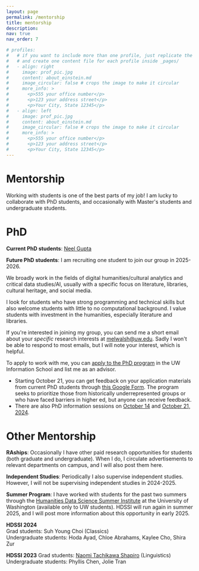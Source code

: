 ```yaml
---
layout: page
permalink: /mentorship
title: mentorship
description: 
nav: true
nav_order: 7

# profiles:
#   # if you want to include more than one profile, just replicate the following block
#   # and create one content file for each profile inside _pages/
#   - align: right
#     image: prof_pic.jpg
#     content: about_einstein.md
#     image_circular: false # crops the image to make it circular
#     more_info: >
#       <p>555 your office number</p>
#       <p>123 your address street</p>
#       <p>Your City, State 12345</p>
#   - align: left
#     image: prof_pic.jpg
#     content: about_einstein.md
#     image_circular: false # crops the image to make it circular
#     more_info: >
#       <p>555 your office number</p>
#       <p>123 your address street</p>
#       <p>Your City, State 12345</p>
---
```


# Mentorship

Working with students is one of the best parts of my job! I am lucky to collaborate with PhD students, and occasionally with Master's students and undergraduate students.

# PhD

**Current PhD students**: [Neel Gupta](https://ischool.uw.edu/people/phd/profile/ngupta1)

**Future PhD students**: I am recruiting one student to join our group in 2025-2026. 

We broadly work in the fields of digital humanities/cultural analytics and critical data studies/AI, usually with a specific focus on literature, libraries, cultural heritage, and social media.

I look for students who have strong programming and technical skills but also welcome students with little to no computational background. I value students with investment in the humanities, especially literature and libraries.

If you're interested in joining my group, you can send me a short email about your *specific* research interests at melwalsh@uw.edu. Sadly I won't be able to respond to most emails, but I will note your interest, which is helpful.

To apply to work with me, you can [apply to the PhD program](https://ischool.uw.edu/programs/phd/admissions) in the UW Information School and list me as an advisor. 
- Starting October 21, you can get feedback on your application materials from current PhD students through [this Google Form](https://docs.google.com/forms/d/e/1FAIpQLSfnyhCbhlhmD3QkjA8o4om7yttD1AKD-1USXjUZ9hg-PhjGpA/closedform). The program seeks to prioritize those from historically underrepresented groups or who have faced barriers in higher ed, but anyone can receive feedback. 
- There are also PhD information sessions on [October 14](https://ischool.uw.edu/events/2024/10/phd-information-science-information-session-faculty-panel-breakout) and [October 21, 2024](https://ischool.uw.edu/events/2024/10/phd-information-science-information-session-student-panel). 

# Other Mentorship 

**RAships**: Occasionally I have other paid research opportunities for students (both graduate and undergraduate). When I do, I circulate advertisements to relevant departments on campus, and I will also post them here.

**Independent Studies**: Periodically I also supervise independent studies. However, I will not be supervising independent studies in 2024-2025.

**Summer Program**: I have worked with students for the past two summers through the [Humanities Data Science Summer Institute](https://humanitiesdatalab.ds.lib.uw.edu/opportunities/) at the University of Washington (available only to UW students). HDSSI will run again in summer 2025, and I will post more information about this opportunity in early 2025.

**HDSSI 2024**  
Grad students: Suh Young Choi (Classics)  
Undergraduate students: Hoda Ayad, Chloe Abrahams, Kaylee Cho, Shira Zur  

**HDSSI 2023** 
Grad students: [Naomi Tachikawa Shapiro](https://tsnaomi.net/) (Linguistics)  
Undergraduate students: Phyllis Chen, Jolie Tran  



